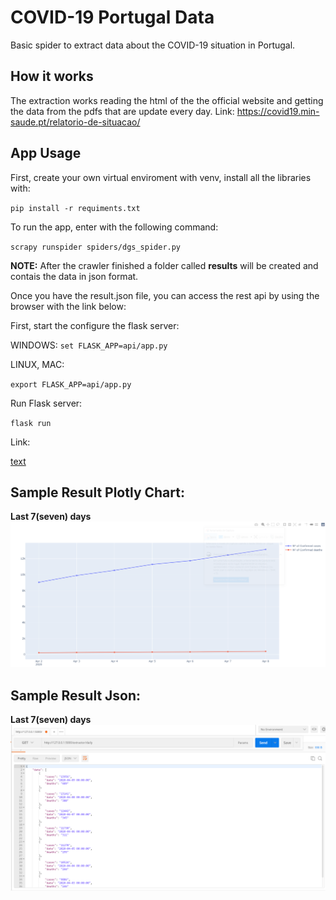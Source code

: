 # COVID-19 Portugal Data
Basic spider to extract data about the COVID-19 situation in Portugal.

## How it works
The extraction works reading the html of the the official website and
getting the data from the pdfs that are update every day.
Link: https://covid19.min-saude.pt/relatorio-de-situacao/

## App Usage
First, create your own virtual enviroment with venv, install
all the libraries with:

`pip install -r requiments.txt`

To run the app, enter with the following command:

`scrapy runspider spiders/dgs_spider.py`

**NOTE:** After the crawler finished a folder called **results** will be created and contais
the data in json format.

Once you have the result.json file, you can access the rest api by
using the browser with the link below:

First, start the configure the flask server:

WINDOWS:
`set FLASK_APP=api/app.py`

LINUX, MAC:

`export FLASK_APP=api/app.py`

Run Flask server:

`flask run`

Link:

[text](https://127.0.0.1:5000/extractor/daily)

## Sample Result Plotly Chart:
**Last 7(seven) days** 
![alt](images/resultApp.png)

## Sample Result Json:
**Last 7(seven) days** 
![alt](images/jsonResult.png)

